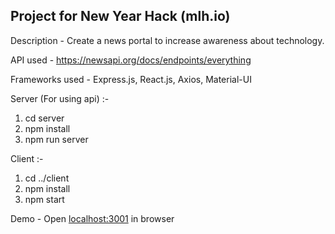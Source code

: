 ## Project for New Year Hack (mlh.io)

Description - Create a news portal to increase awareness about technology.

API used - https://newsapi.org/docs/endpoints/everything

Frameworks used - Express.js, React.js, Axios, Material-UI

Server (For using api) :-
1. cd server
2. npm install
3. npm run server

Client :-
1. cd ../client
2. npm install
3. npm start

Demo - Open <a href="https://localhost:3001">localhost:3001</a> in browser
